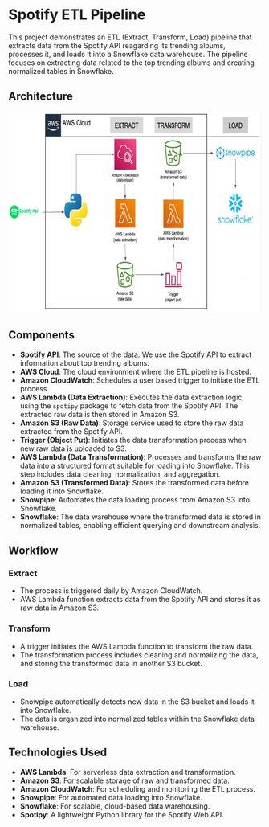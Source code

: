 # Spotify ETL Pipeline 
This project demonstrates an ETL (Extract, Transform, Load) pipeline that extracts data from the Spotify API reagarding its trending albums, processes it, and loads it into a Snowflake data warehouse. The pipeline focuses on extracting data related to the top trending albums and creating normalized tables in Snowflake.

## Architecture

<p align="center">
  <img src="featured_project.jpeg" alt="ETL Pipeline Architecture" width='700' height='400'>
</p>

## Components

- **Spotify API**: The source of the data. We use the Spotify API to extract information about top trending albums.
- **AWS Cloud**: The cloud environment where the ETL pipeline is hosted.
- **Amazon CloudWatch**: Schedules a user based trigger to initiate the ETL process.
- **AWS Lambda (Data Extraction)**: Executes the data extraction logic, using the `spotipy` package to fetch data from the Spotify API. The extracted raw data is then stored in Amazon S3.
- **Amazon S3 (Raw Data)**: Storage service used to store the raw data extracted from the Spotify API.
- **Trigger (Object Put)**: Initiates the data transformation process when new raw data is uploaded to S3.
- **AWS Lambda (Data Transformation)**: Processes and transforms the raw data into a structured format suitable for loading into Snowflake. This step includes data cleaning, normalization, and aggregation.
- **Amazon S3 (Transformed Data)**: Stores the transformed data before loading it into Snowflake.
- **Snowpipe**: Automates the data loading process from Amazon S3 into Snowflake.
- **Snowflake**: The data warehouse where the transformed data is stored in normalized tables, enabling efficient querying and downstream analysis.

## Workflow

### Extract
- The process is triggered daily by Amazon CloudWatch.
- AWS Lambda function extracts data from the Spotify API and stores it as raw data in Amazon S3.

### Transform
- A trigger initiates the AWS Lambda function to transform the raw data.
- The transformation process includes cleaning and normalizing the data, and storing the transformed data in another S3 bucket.

### Load
- Snowpipe automatically detects new data in the S3 bucket and loads it into Snowflake.
- The data is organized into normalized tables within the Snowflake data warehouse.

## Technologies Used

- **AWS Lambda**: For serverless data extraction and transformation.
- **Amazon S3**: For scalable storage of raw and transformed data.
- **Amazon CloudWatch**: For scheduling and monitoring the ETL process.
- **Snowpipe**: For automated data loading into Snowflake.
- **Snowflake**: For scalable, cloud-based data warehousing.
- **Spotipy**: A lightweight Python library for the Spotify Web API.
